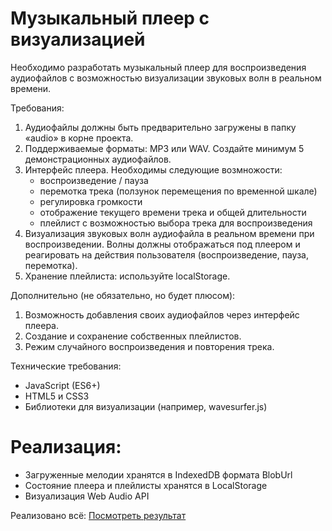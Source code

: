 # Музыкальный плеер с визуализацией

Необходимо разработать музыкальный плеер для воспроизведения аудиофайлов с возможностью визуализации звуковых волн в реальном времени.

Требования:
  1. Аудиофайлы должны быть предварительно загружены в папку «audio» в корне проекта.
  2. Поддерживаемые форматы: MP3 или WAV. Создайте минимум 5 демонстрационных аудиофайлов.
  3. Интерфейс плеера. Необходимы следующие возмножости:
      - воспроизведение / пауза
      - перемотка трека (ползунок перемещения по временной шкале)
      - регулировка громкости
      - отображение текущего времени трека и общей длительности
      - плейлист с возможностью выбора трека для воспроизведения
  4. Визуализация звуковых волн аудиофайла в реальном времени при воспроизведении. Волны должны отображаться под плеером и реагировать на действия пользователя (воспроизведение, пауза, перемотка).
  5. Хранение плейлиста: используйте localStorage.

Дополнительно (не обязательно, но будет плюсом):
  1. Возможность добавления своих аудиофайлов через интерфейс плеера.
  2. Создание и сохранение собственных плейлистов.
  3. Режим случайного воспроизведения и повторения трека.

Технические требования:
  - JavaScript (ES6+)
  - HTML5 и CSS3
  - Библиотеки для визуализации (например, wavesurfer.js)

# Реализация:
  - Загруженные мелодии хранятся в IndexedDB формата BlobUrl
  - Состояние плеера и плейлисты хранятся в LocalStorage
  - Визуализация Web Audio API

Реализовано всё: <a href="https://ten666u.github.io/musicPlayer/src/">Посмотреть результат</a>

